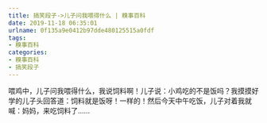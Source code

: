 ```yaml
---
title: 搞笑段子->儿子问我喂得什么 | 糗事百科
date: 2019-11-18 06:35:01
urlname: 0f135a9e0412b97dde480125515a0fdf
tags: 
- 糗事百科
categories:
- 糗事百科
- 搞笑段子
---
```

喂鸡中，儿子问我喂得什么，我说饲料啊！儿子说：小鸡吃的不是饭吗？我摸摸好学的儿子头回答道：饲料就是饭呀！一样的！然后今天中午吃饭，儿子对着我就喊：妈妈，来吃饲料了……


